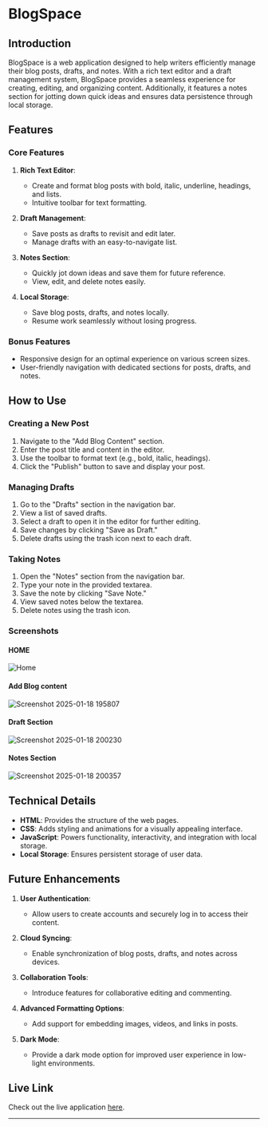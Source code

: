 # BlogSpace

## Introduction

BlogSpace is a web application designed to help writers efficiently manage their blog posts, drafts, and notes. With a rich text editor and a draft management system, BlogSpace provides a seamless experience for creating, editing, and organizing content. Additionally, it features a notes section for jotting down quick ideas and ensures data persistence through local storage.

## Features

### Core Features

1. **Rich Text Editor**:
   - Create and format blog posts with bold, italic, underline, headings, and lists.
   - Intuitive toolbar for text formatting.

2. **Draft Management**:
   - Save posts as drafts to revisit and edit later.
   - Manage drafts with an easy-to-navigate list.

3. **Notes Section**:
   - Quickly jot down ideas and save them for future reference.
   - View, edit, and delete notes easily.

4. **Local Storage**:
   - Save blog posts, drafts, and notes locally.
   - Resume work seamlessly without losing progress.

### Bonus Features

- Responsive design for an optimal experience on various screen sizes.
- User-friendly navigation with dedicated sections for posts, drafts, and notes.

## How to Use

### Creating a New Post

1. Navigate to the "Add Blog Content" section.
2. Enter the post title and content in the editor.
3. Use the toolbar to format text (e.g., bold, italic, headings).
4. Click the "Publish" button to save and display your post.

### Managing Drafts

1. Go to the "Drafts" section in the navigation bar.
2. View a list of saved drafts.
3. Select a draft to open it in the editor for further editing.
4. Save changes by clicking "Save as Draft."
5. Delete drafts using the trash icon next to each draft.

### Taking Notes

1. Open the "Notes" section from the navigation bar.
2. Type your note in the provided textarea.
3. Save the note by clicking "Save Note."
4. View saved notes below the textarea.
5. Delete notes using the trash icon.

### Screenshots

#### HOME
![Home](https://github.com/user-attachments/assets/34ee8c85-73ce-408f-b7ca-afaf9b9757ec)


#### Add Blog content
![Screenshot 2025-01-18 195807](https://github.com/user-attachments/assets/37580f8e-5e2e-4188-8e15-30ba1852e43f)


#### Draft Section
![Screenshot 2025-01-18 200230](https://github.com/user-attachments/assets/a07a4e4d-7eda-4c90-9c8c-7dca2226d402)


#### Notes Section
![Screenshot 2025-01-18 200357](https://github.com/user-attachments/assets/d3c242e6-c6c8-48aa-af70-6579edca74cf)



## Technical Details

- **HTML**: Provides the structure of the web pages.
- **CSS**: Adds styling and animations for a visually appealing interface.
- **JavaScript**: Powers functionality, interactivity, and integration with local storage.
- **Local Storage**: Ensures persistent storage of user data.

## Future Enhancements

1. **User Authentication**:
   - Allow users to create accounts and securely log in to access their content.

2. **Cloud Syncing**:
   - Enable synchronization of blog posts, drafts, and notes across devices.

3. **Collaboration Tools**:
   - Introduce features for collaborative editing and commenting.

4. **Advanced Formatting Options**:
   - Add support for embedding images, videos, and links in posts.

5. **Dark Mode**:
   - Provide a dark mode option for improved user experience in low-light environments.

## Live Link

Check out the live application [here](https://blog-website-drab-seven.vercel.app/).

---


